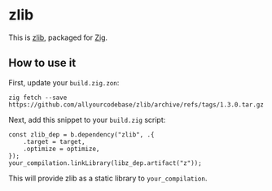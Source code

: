 # zlib

This is [zlib](https://www.zlib.net/),
packaged for [Zig](https://ziglang.org/).

## How to use it

First, update your `build.zig.zon`:

```
zig fetch --save https://github.com/allyourcodebase/zlib/archive/refs/tags/1.3.0.tar.gz
```

Next, add this snippet to your `build.zig` script:

```zig
const zlib_dep = b.dependency("zlib", .{
    .target = target,
    .optimize = optimize,
});
your_compilation.linkLibrary(libz_dep.artifact("z"));
```

This will provide zlib as a static library to `your_compilation`.

